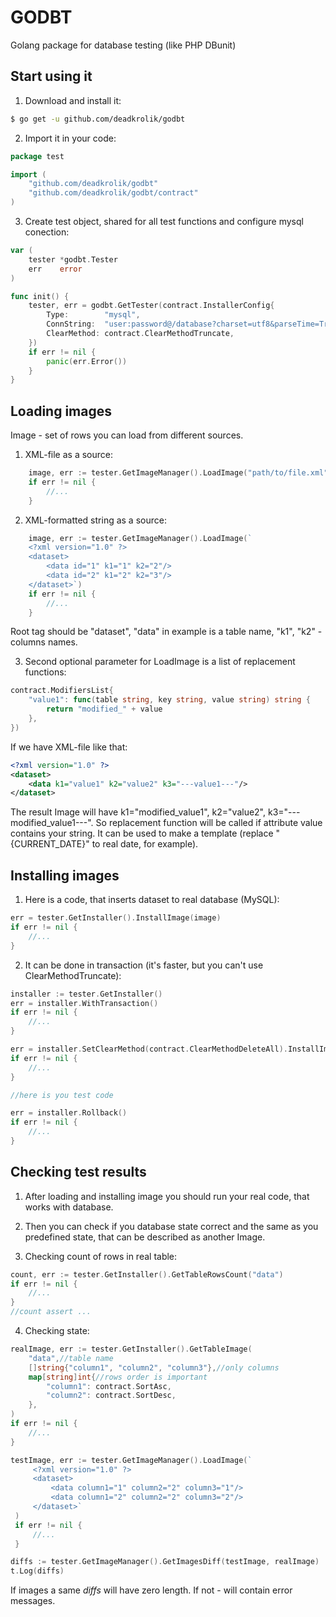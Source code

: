 # GODBT
Golang package for database testing (like PHP DBunit)

## Start using it

1. Download and install it:

```sh
$ go get -u github.com/deadkrolik/godbt
```

2. Import it in your code:

```go
package test

import (
	"github.com/deadkrolik/godbt"
	"github.com/deadkrolik/godbt/contract"
)
```
3. Create test object, shared for all test functions and configure mysql conection:

```go
var (
	tester *godbt.Tester
	err    error
)

func init() {
	tester, err = godbt.GetTester(contract.InstallerConfig{
		Type:        "mysql",
		ConnString:  "user:password@/database?charset=utf8&parseTime=True&loc=Local",
		ClearMethod: contract.ClearMethodTruncate,
	})
	if err != nil {
		panic(err.Error())
	}
}
```
## Loading images

Image - set of rows you can load from different sources.

1. XML-file as a source:

```go
    image, err := tester.GetImageManager().LoadImage("path/to/file.xml")
	if err != nil {
		//...
	}
```

2. XML-formatted string as a source:

```go
    image, err := tester.GetImageManager().LoadImage(`
    <?xml version="1.0" ?>
    <dataset>
        <data id="1" k1="1" k2="2"/>
        <data id="2" k1="2" k2="3"/>
    </dataset>`)
    if err != nil {
        //...
    }
```

Root tag should be "dataset", "data" in example is a table name, "k1", "k2" - columns names.

3. Second optional parameter for LoadImage is a list of replacement functions:

```go
contract.ModifiersList{
    "value1": func(table string, key string, value string) string {
        return "modified_" + value
    },
})
```

If we have XML-file like that:

```xml
<?xml version="1.0" ?>
<dataset>
    <data k1="value1" k2="value2" k3="---value1---"/>
</dataset>
```

The result Image will have k1="modified_value1", k2="value2", k3="---modified_value1---". So replacement
function will be called if attribute value contains your string. It can be used to make a template (replace
"{CURRENT_DATE}" to real date, for example).

## Installing images

1. Here is a code, that inserts dataset to real database (MySQL): 

```go
err = tester.GetInstaller().InstallImage(image)
if err != nil {
    //...
}
```

2. It can be done in transaction (it's faster, but you can't use ClearMethodTruncate):

```go
installer := tester.GetInstaller()
err = installer.WithTransaction()
if err != nil {
    //...
}

err = installer.SetClearMethod(contract.ClearMethodDeleteAll).InstallImage(yourImage)
if err != nil {
    //...
}

//here is you test code

err = installer.Rollback()
if err != nil {
    //...
}
```

## Checking test results

1. After loading and installing image you should run your real code, that works with database.
 
2. Then you can check if you database state correct and the same as you predefined state, that can be described as another Image.

3. Checking count of rows in real table:

```go
count, err := tester.GetInstaller().GetTableRowsCount("data")
if err != nil {
    //...
}
//count assert ...
```

4. Checking state:

```go
realImage, err := tester.GetInstaller().GetTableImage(
    "data",//table name
    []string{"column1", "column2", "column3"},//only columns
    map[string]int{//rows order is important
        "column1": contract.SortAsc,
        "column2": contract.SortDesc,
    },
)
if err != nil {
    //...
}

testImage, err := tester.GetImageManager().LoadImage(`
     <?xml version="1.0" ?>
     <dataset>
         <data column1="1" column2="2" column3="1"/>
         <data column1="2" column2="2" column3="2"/>
     </dataset>`
 )
 if err != nil {
     //...
 }

diffs := tester.GetImageManager().GetImagesDiff(testImage, realImage)
t.Log(diffs)
```

If images a same *diffs* will have zero length. If not - will contain error messages.
